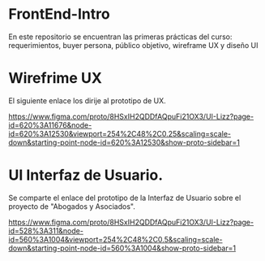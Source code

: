 # FrontEnd-Intro
En este repositorio se encuentran las primeras prácticas del curso: requerimientos, buyer persona, público objetivo, wireframe UX y diseño UI

# Wirefrime UX
El siguiente enlace los dirije al prototipo de UX.

https://www.figma.com/proto/8HSxIH2QDDfAQpuFi21OX3/UI-Lizz?page-id=620%3A11676&node-id=620%3A12530&viewport=254%2C48%2C0.25&scaling=scale-down&starting-point-node-id=620%3A12530&show-proto-sidebar=1

# UI Interfaz de Usuario.
Se comparte el enlace del prototipo de la Interfaz de Usuario sobre el proyecto de "Abogados y Asociados".

https://www.figma.com/proto/8HSxIH2QDDfAQpuFi21OX3/UI-Lizz?page-id=528%3A311&node-id=560%3A1004&viewport=254%2C48%2C0.5&scaling=scale-down&starting-point-node-id=560%3A1004&show-proto-sidebar=1
